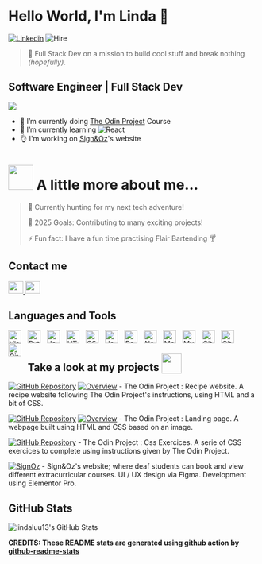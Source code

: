 # Hello World, I'm Linda 👋

[![Linkedin](https://img.shields.io/badge/-linkedin-blue?style=flat-square&logo=Linkedin&logoColor=blue&link=https://www.linkedin.com/in/linda-luu-09/)](https://www.linkedin.com/in/linda-luu-09/)
![Hire](https://img.shields.io/badge/opted%20for%20hire-green)


> 🚀 Full Stack Dev on a mission to build cool stuff and break nothing *(hopefully)*.

## Software Engineer | Full Stack Dev

<img src="https://media3.giphy.com/media/v1.Y2lkPTc5MGI3NjExZXk0bm8yMXU3ZmEycnY1aXBsM3R5aXRhZHk0NTdheGs0dDBjczBtbCZlcD12MV9pbnRlcm5hbF9naWZfYnlfaWQmY3Q9Zw/68BuPwhY3moYZWdfJy/giphy.gif">

<br>

- 🔭 I’m currently doing [The Odin Project](https://www.theodinproject.com/) Course
- 🌱 I’m currently learning ![React](https://img.shields.io/badge/React-blue?logo=react&logoSize=auto)
- 👌 I'm working on [Sign&Oz](https://signoz.org/)'s website


# <img src="https://media.giphy.com/media/VgCDAzcKvsR6OM0uWg/giphy.gif" width="50"> A little more about me... 


> 🌟 Currently hunting for my next tech adventure!
 > 
> 🥅 2025 Goals: Contributing to many exciting projects!
 > 
> ⚡ Fun fact: I have a fun time practising Flair Bartending 🍸
 > 

## Contact me

<a href="https://linkedin.com/in/linda-luu-09">
  <img src="https://cdn.jsdelivr.net/gh/devicons/devicon/icons/linkedin/linkedin-original.svg" style="width:30px;height:25px;">
</a>
<a href="mailto:lindaluu13@gmail.com">
  <img src="https://cdn.jsdelivr.net/gh/devicons/devicon/icons/google/google-original.svg" style="width:30px;height:25px;">
</a>

## Languages and Tools

<img align=left alt="Visual Studio Code" width="26px" src="https://cdn.jsdelivr.net/gh/devicons/devicon/icons/vscode/vscode-original.svg" style="padding-right:10px;" />
<img align=left alt="Python" width="26px" src="https://cdn.jsdelivr.net/gh/devicons/devicon/icons/python/python-original.svg" style="padding-right:10px;" />
<img align=left alt="Java" width="26px" src="https://cdn.jsdelivr.net/gh/devicons/devicon/icons/java/java-original.svg" style="padding-right:10px;" />
<img align=left alt="HTML5" width="26px" src="https://cdn.jsdelivr.net/gh/devicons/devicon/icons/html5/html5-original.svg" style="padding-right:10px;" />
<img align=left alt="CSS3" width="26px" src="https://cdn.jsdelivr.net/gh/devicons/devicon/icons/css3/css3-original.svg" style="padding-right:10px;" />
<img align=left alt="JavaScript" width="26px" src="https://cdn.jsdelivr.net/gh/devicons/devicon/icons/javascript/javascript-original.svg" style="padding-right:10px;" />
<img align=left alt="React" width="26px" src="https://cdn.jsdelivr.net/gh/devicons/devicon/icons/react/react-original.svg" style="padding-right:10px;" />
<img align=left alt="Node.js" width="26px" src="https://cdn.jsdelivr.net/gh/devicons/devicon/icons/nodejs/nodejs-original.svg" style="padding-right:10px;" />
<img align=left alt="MongoDB" width="26px" src="https://cdn.jsdelivr.net/gh/devicons/devicon/icons/mongodb/mongodb-original.svg" style="padding-right:10px;" />
<img align=left alt="MySQL" width="26px" src="https://cdn.jsdelivr.net/gh/devicons/devicon/icons/mysql/mysql-original.svg" style="padding-right:10px;" />
<img align=left alt="Git" width="26px" src="https://cdn.jsdelivr.net/gh/devicons/devicon/icons/git/git-original.svg" style="padding-right:10px;" />
<img align=left alt="GitHub" width="26px" src="https://user-images.githubusercontent.com/3369400/139447912-e0f43f33-6d9f-45f8-be46-2df5bbc91289.png" style="padding-right:10px;" />
<img align=left alt="GitHub" width="26px" src="https://user-images.githubusercontent.com/3369400/139448065-39a229ba-4b06-434b-bc67-616e2ed80c8f.png" style="padding-right:10px;" />

<br>

## Take a look at my projects <img style="vertical-align:bottom" src="https://media.giphy.com/media/WUlplcMpOCEmTGBtBW/giphy.gif" width="40"> 

[![GitHub Repository](https://img.shields.io/badge/Github%20Repository-black?style=flat&logo=github&labelColor=black&color=blue)](https://github.com/lindaluu13/odin-recipes)
[![Overview](https://img.shields.io/badge/Page%20Overview-purple?style=flat)](https://lindaluu13.github.io/odin-recipes/index.html) - The Odin Project : Recipe website. A recipe website following The Odin Project's instructions, using HTML and a bit of CSS.

[![GitHub Repository](https://img.shields.io/badge/Github%20Repository-black?style=flat&logo=github&labelColor=black&color=blue)](https://github.com/lindaluu13/landing-page)
[![Overview](https://img.shields.io/badge/Page%20Overview-purple?style=flat)](https://lindaluu13.github.io/landing-page/index.html) - The Odin Project : Landing page. A webpage built using HTML and CSS based on an image.

[![GitHub Repository](https://img.shields.io/badge/Github%20Repository-black?style=flat&logo=github&labelColor=black&color=blue)](https://github.com/lindaluu13/css-exercises) - The Odin Project : Css Exercices. A serie of CSS exercices to complete using instructions given by The Odin Project.

[![SignOz](https://img.shields.io/badge/Sign&Oz-darkgreen?style=flat&)](https://signoz.org/) - Sign&Oz's website; where deaf students can book and view different extracurricular courses. UI / UX design via Figma. Development using Elementor Pro.

## GitHub Stats

  <img alt="lindaluu13's GitHub Stats" src="https://github-readme-stats.vercel.app/api?username=lindaluu13&show_icons=true&hide_border=false&hide=contribs&show=prs_merged,prs_merged_percentage&title_color=bd93f9&icon_color=ffb86c&bg_color=282a36&text_color=f8f8f2&border_color=44475a"/>
  
<br>

**CREDITS: These README stats are generated using github action by [github-readme-stats](https://github.com/anuraghazra/github-readme-stats)**